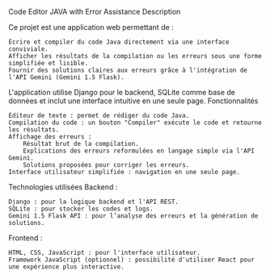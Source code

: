 Code Editor JAVA with Error Assistance
Description

Ce projet est une application web permettant de :

    Écrire et compiler du code Java directement via une interface conviviale.
    Afficher les résultats de la compilation ou les erreurs sous une forme simplifiée et lisible.
    Fournir des solutions claires aux erreurs grâce à l'intégration de l'API Gemini (Gemini 1.5 Flask).

L'application utilise Django pour le backend, SQLite comme base de données et inclut une interface intuitive en une seule page.
Fonctionnalités

    Éditeur de texte : permet de rédiger du code Java.
    Compilation du code : un bouton "Compiler" exécute le code et retourne les résultats.
    Affichage des erreurs :
        Résultat brut de la compilation.
        Explications des erreurs reformulées en langage simple via l'API Gemini.
        Solutions proposées pour corriger les erreurs.
    Interface utilisateur simplifiée : navigation en une seule page.

Technologies utilisées
Backend :

    Django : pour la logique backend et l'API REST.
    SQLite : pour stocker les codes et logs.
    Gemini 1.5 Flask API : pour l’analyse des erreurs et la génération de solutions.

Frontend :

    HTML, CSS, JavaScript : pour l'interface utilisateur.
    Framework JavaScript (optionnel) : possibilité d'utiliser React pour une expérience plus interactive.
